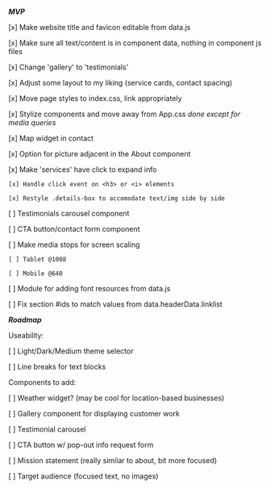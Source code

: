 ***MVP***

[x] Make website title and favicon editable from data.js

[x] Make sure all text/content is in component data, nothing in component js files

[x] Change 'gallery' to 'testimonials'

[x] Adjust some layout to my liking (service cards, contact spacing)

[x] Move page styles to index.css, link appropriately

[x] Stylize components and move away from App.css *done except for media queries*

[x] Map widget in contact 

[x] Option for picture adjacent in the About component

[x] Make 'services' have click to expand info

    [x] Handle click event on <h3> or <i> elements

    [x] Restyle .details-box to accomodate text/img side by side

[ ] Testimonials carousel component

[ ] CTA button/contact form component

[ ] Make media stops for screen scaling

    [ ] Tablet @1008

    [ ] Mobile @640

[ ] Module for adding font resources from data.js

[ ] Fix section #ids to match values from data.headerData.linklist

***Roadmap***

Useability:

[ ] Light/Dark/Medium theme selector

[ ] Line breaks for text blocks

Components to add:

[ ] Weather widget? (may be cool for location-based businesses)

[ ] Gallery component for displaying customer work

[ ] Testimonial carousel

[ ] CTA button w/ pop-out info request form

[ ] Mission statement (really similar to about, bit more focused)

[ ] Target audience (focused text, no images)